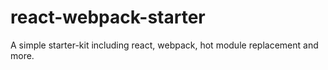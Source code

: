 # react-webpack-starter
A simple starter-kit including react, webpack, hot module replacement and more.
